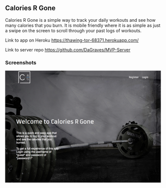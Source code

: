 ## Calories R Gone

Calories R Gone is a simple way to track your daily workouts and see how many calories that you burn. It is mobile friendly where it is as simple as just a swipe on the screen to scroll through your past logs of workouts.

Link to app on Heroku https://thawing-tor-68371.herokuapp.com/

Link to server repo https://github.com/DaGraves/MVP-Server

### Screenshots

![Image](https://github.com/DaGraves/MVP-Client/blob/master/src/images/screenshots/landingpage2.png)
